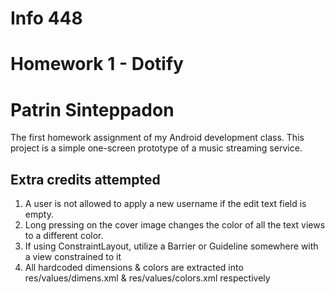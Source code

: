 # Info 448
# Homework 1 - Dotify 

# Patrin Sinteppadon

The first homework assignment of my Android development class. This project is a simple one-screen prototype of a music streaming service. 

## Extra credits attempted
1. A user is not allowed to apply a new username if the edit text field is empty.
2. Long pressing on the cover image changes the color of all the text views to a different color.
3. If using ConstraintLayout, utilize a Barrier or Guideline somewhere with a view constrained to it
4. All hardcoded dimensions & colors are extracted into res/values/dimens.xml & res/values/colors.xml respectively